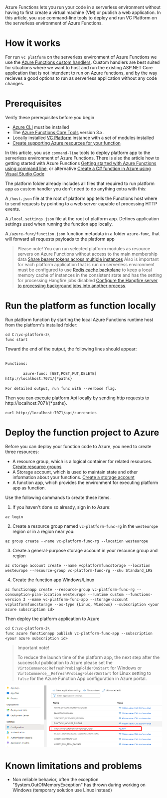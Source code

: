 Azure Functions lets you run your code in a serverless environment without having to first create a virtual machine (VM) or publish a web application. 
In this article, you use command-line tools to deploy and run VC Platform on the serverless environment  of Azure Functions.

# How it works
For run `vc platform` on the serverless environment of Azure Functions we use the [Azure Functions custom handlers](https://docs.microsoft.com/en-us/azure/azure-functions/functions-custom-handlers). Custom handlers are best suited for situations where we want to host and run the existing ASP.NET Core application that is not intendent to run on Azure functions, and by the way recieves a good options to run as serverless application without any code changes.


# Prerequisites
Verify these prerequisites before you begin
- [Azure CLI](https://docs.microsoft.com/en-us/cli/azure/install-azure-cli) must be installed
- The [Azure Functions Core Tools](https://docs.microsoft.com/en-us/azure/azure-functions/functions-run-local) version 3.x.
- Locally installed [VC Platform](https://github.com/VirtoCommerce/vc-platform/blob/master/docs/getting-started/deploy-from-precompiled-binaries-windows.md) instance with a set of modules installed
- [Create supporting Azure resources for your function](https://docs.microsoft.com/en-us/azure/azure-functions/create-first-function-cli-csharp?tabs=azure-cli%2Cbrowser#create-supporting-azure-resources-for-your-function)

In this article, you use `command-line` tools to deploy platform app to the serverless environment of Azure Functions. There is also the article how to getting started with Azure Functions [Getting started with Azure Functions using command line](https://docs.microsoft.com/en-us/azure/azure-functions/functions-get-started?pivots=programming-language-csharp), or alternative [Create a C# function in Azure using Visual Studio Code](https://docs.microsoft.com/en-us/azure/azure-functions/create-first-function-vs-code-csharp)

The platform folder already includes all files that required to run platform app as custom handler you don't need to do anything extra with this:


A `/host.json` file at the root of platform app tells the Functions host where to send requests by pointing to a web server capable of processing HTTP events.

A `/local.settings.json` file at the root of platform app. Defines application settings used when running the function app locally.

A `/azure-func/function.json` function metadata in a folder `azure-func`, that will forward all requests payloads to the platform app

> Please note! You can run selected platform modules as resource servers on Azure Functions without access to the main membership data [Share bearer tokens across multiple instances](https://github.com/VirtoCommerce/vc-platform/blob/master/docs/techniques/sharing-bearer-tokens-across-platform-instances.md)
> Also is important for each platform application that is run on serverless environment must be configured to use [Redis cache backplane](https://github.com/VirtoCommerce/vc-platform/blob/master/docs/techniques/how-scale-out-platform-on-azure.md#memory-cache-use-the-redis-server-backplane) to keep a local memory cache of instances in the consistent state and has the setting for processing Hangfire jobs disabled [Configure the Hangfire server to processing background jobs into another process](https://github.com/VirtoCommerce/vc-platform/blob/master/docs/techniques/how-scale-out-platform-on-azure.md#configure-the-hangfire-server-to-processing-background-jobs-into-another-process).

# Run the platform as function locally
Run platform function by starting the local Azure Functions runtime host from the platform's installed folder:

```console
cd C:\vc-platform-3\
func start
```
Toward the end of the output, the following lines should appear:

```console

Functions:

        azure-func: [GET,POST,PUT,DELETE] http://localhost:7071/{*paths}

For detailed output, run func with --verbose flag.
```

Then you can execute  platform Api locally by sending http requests to http://localhost:7071/{*paths}. 
```console
curl http://localhost:7071/api/currencies
```

# Deploy the function project to Azure

Before you can deploy your function code to Azure, you need to create three resources:

- A resource group, which is a logical container for related resources. [Create resource groups](https://docs.microsoft.com/en-us/azure/azure-resource-manager/management/manage-resource-groups-portal#create-resource-groups)  
- A Storage account, which is used to maintain state and other information about your functions. [Create a storage account](https://docs.microsoft.com/en-us/azure/storage/common/storage-account-create)
- A function app, which provides the environment for executing platform app as function. 


Use the following commands to create these items.

1. If you haven't done so already, sign in to Azure:
```console
az login
```
2. Create a resource group named `vc-platform-func-rg` in the `westeurope` region or in a region near you:
```console
az group create --name vc-platform-func-rg --location westeurope
```
3. Create a general-purpose storage account in your resource group and region
```console
az storage account create --name vcplatformfuncstorage --location westeurope --resource-group vc-platform-func-rg --sku Standard_LRS
```
4. Create the function app Windows/Linux
```console
az functionapp create --resource-group vc-platform-func-rg --consumption-plan-location westeurope --runtime custom --functions-version 3 --name vc-platform-func-app --storage-account vcplatformfuncstorage --os-type {Linux, Windows} --subscription <your azure subscription id>
```

Then deploy the platform application to Azure
```console
cd C:\vc-platform-3\
func azure functionapp publish vc-platform-func-app --subscription <your azure subscription id>
```   

> Important note! 
> 
> To reduce the launch time of the platform app, the next step after the successful publication to Azure please set the `VirtoCommerce:RefreshProbingFolderOnStart` for Windows or `VirtoCommerce__RefreshProbingFolderOnStart` for Linux setting to `false` for the Azure Function App configuration in Azure portal.

![image](../media/how-to-run-platform-on-azure-functions-1.png) 


# Known limitations and problems
- Non reliable behavior, often the exception "System.OutOfMemoryException" has thrown during working on Windows (temporary solution use Linux instead)
